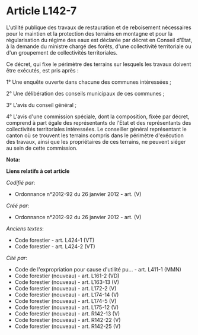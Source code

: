 # Article L142-7

L'utilité publique des travaux de restauration et de reboisement nécessaires pour le maintien et la protection des terrains
en montagne et pour la régularisation du régime des eaux est déclarée par décret en Conseil d'Etat, à la demande du ministre
chargé des forêts, d'une collectivité territoriale ou d'un groupement de collectivités territoriales.

Ce décret, qui fixe le périmètre des terrains sur lesquels les travaux doivent être exécutés, est pris après :

1° Une enquête ouverte dans chacune des communes intéressées ;

2° Une délibération des conseils municipaux de ces communes ;

3° L'avis du conseil général ;

4° L'avis d'une commission spéciale, dont la composition, fixée par décret, comprend à part égale des représentants de l'Etat
et des représentants des collectivités territoriales intéressées. Le conseiller général représentant le canton où se trouvent
les terrains compris dans le périmètre d'exécution des travaux, ainsi que les propriétaires de ces terrains, ne peuvent
siéger au sein de cette commission.

**Nota:**



**Liens relatifs à cet article**

_Codifié par_:

  - Ordonnance n°2012-92 du 26 janvier 2012 - art. (V)

_Créé par_:

  - Ordonnance n°2012-92 du 26 janvier 2012 - art. (V)

_Anciens textes_:

  - Code forestier - art. L424-1 (VT)
  - Code forestier - art. L424-2 (VT)

_Cité par_:

  - Code de l'expropriation pour cause d'utilité pu... - art. L411-1 (MMN)
  - Code forestier (nouveau) - art. L161-2 (VD)
  - Code forestier (nouveau) - art. L163-13 (V)
  - Code forestier (nouveau) - art. L172-2 (V)
  - Code forestier (nouveau) - art. L174-14 (V)
  - Code forestier (nouveau) - art. L174-5 (V)
  - Code forestier (nouveau) - art. L175-12 (V)
  - Code forestier (nouveau) - art. R142-13 (V)
  - Code forestier (nouveau) - art. R142-22 (V)
  - Code forestier (nouveau) - art. R142-25 (V)
